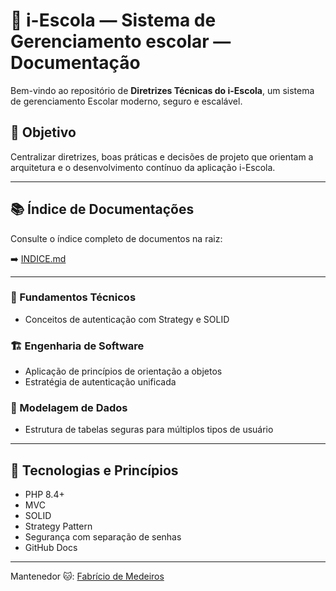 # 📘 i-Escola — Sistema de Gerenciamento escolar — Documentação

Bem-vindo ao repositório de **Diretrizes Técnicas do i-Escola**, um sistema de gerenciamento Escolar moderno, seguro e escalável.

## 🎯 Objetivo

Centralizar diretrizes, boas práticas e decisões de projeto que orientam a arquitetura e o desenvolvimento contínuo da aplicação i-Escola.

---

## 📚 Índice de Documentações

Consulte o índice completo de documentos na raiz:

➡️ [INDICE.md](INDICE.md)

---

### 📘 Fundamentos Técnicos
- Conceitos de autenticação com Strategy e SOLID

### 🏗️ Engenharia de Software
- Aplicação de princípios de orientação a objetos
- Estratégia de autenticação unificada

### 🧩 Modelagem de Dados
- Estrutura de tabelas seguras para múltiplos tipos de usuário

---

## 🧠 Tecnologias e Princípios

- PHP 8.4+
- MVC
- SOLID
- Strategy Pattern
- Segurança com separação de senhas
- GitHub Docs

---

Mantenedor 🐱: [Fabrício de Medeiros](https://github.com/fabriciodemedeiros)
